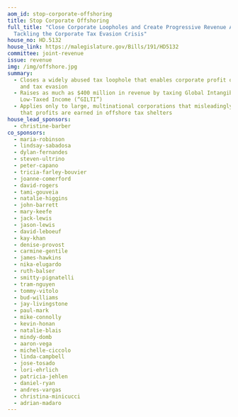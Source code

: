 ```yaml
---
aom_id: stop-corporate-offshoring
title: Stop Corporate Offshoring
full_title: "Close Corporate Loopholes and Create Progressive Revenue Act:
  Tackling the Corporate Tax Evasion Crisis"
house_no: HD.5132
house_link: https://malegislature.gov/Bills/191/HD5132
committee: joint-revenue
issue: revenue
img: /img/offshore.jpg
summary:
  - Closes a widely abused tax loophole that enables corporate profit offshoring
    and tax evasion
  - Raises as much as $400 million in revenue by taxing Global Intangible
    Low-Taxed Income (“GILTI”)
  - Applies only to large, multinational corporations that misleadingly claim
    that profits are earned in offshore tax shelters
house_lead_sponsors:
  - christine-barber
co_sponsors:
  - maria-robinson
  - lindsay-sabadosa
  - dylan-fernandes
  - steven-ultrino
  - peter-capano
  - tricia-farley-bouvier
  - joanne-comerford
  - david-rogers
  - tami-gouveia
  - natalie-higgins
  - john-barrett
  - mary-keefe
  - jack-lewis
  - jason-lewis
  - david-leboeuf
  - kay-khan
  - denise-provost
  - carmine-gentile
  - james-hawkins
  - nika-elugardo
  - ruth-balser
  - smitty-pignatelli
  - tram-nguyen
  - tommy-vitolo
  - bud-williams
  - jay-livingstone
  - paul-mark
  - mike-connolly
  - kevin-honan
  - natalie-blais
  - mindy-domb
  - aaron-vega
  - michelle-ciccolo
  - linda-campbell
  - jose-tosado
  - lori-ehrlich
  - patricia-jehlen
  - daniel-ryan
  - andres-vargas
  - christina-minicucci
  - adrian-madaro
---
```

